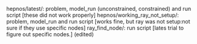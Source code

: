 hepnos/latest/: problem, model_run (unconstrained, constrained)  and run script [these did not work properly]
hepnos/working_ray_not_setup/: problem, model_run and run script [works fine, but ray was not setup:not sure if they use specific nodes]
ray_find_node/: run script [lates trial to figure out specific nodes.] (edited) 